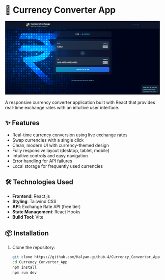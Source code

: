 # 💱 Currency Converter App

![Project Banner](https://github.com/Kalyan-github-4/Currency_Convertor_App/blob/main/Screenshot%202025-07-30%20185915.png?raw=true)

A responsive currency converter application built with React that provides real-time exchange rates with an intuitive user interface.

## ✨ Features

- Real-time currency conversion using live exchange rates
- Swap currencies with a single click
- Clean, modern UI with currency-themed design
- Fully responsive layout (desktop, tablet, mobile)
- Intuitive controls and easy navigation
- Error handling for API failures
- Local storage for frequently used currencies

## 🛠 Technologies Used

- **Frontend**: React.js
- **Styling**: Tailwind CSS
- **API**: Exchange Rate API (free tier)
- **State Management**: React Hooks
- **Build Tool**: Vite

## 📦 Installation

1. Clone the repository:
   ```bash
   git clone https://github.com/Kalyan-github-4/Currency_Convertor_App.git
   cd Currency_Convertor_App
   npm install
   npm run dev
